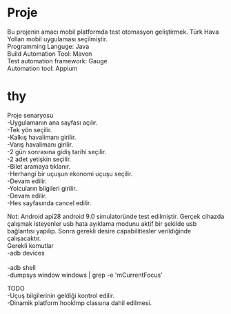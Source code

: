 # Proje
Bu projenin amacı mobil platformda test otomasyon geliştirmek. Türk Hava Yolları mobil uygulaması seçilmiştir. <br>
Programming Languge: Java<br>
Build Automation Tool: Maven<br>
Test automation framework: Gauge<br>
Automation tool: Appium<br>


# thy
Proje senaryosu<br>
-Uygulamanın ana sayfası açılır.<br>
-Tek yön seçilir.<br>
-Kalkış havalimanı girilir.<br>
-Varış havalimanı girilir.<br>
-2 gün sonrasına gidiş tarihi seçilir.<br>
-2 adet yetişkin seçilir.<br>
-Bilet aramaya tıklanır.<br>
-Herhangi bir uçuşun ekonomi uçuşu seçilir.<br>
-Devam edilir.<br>
-Yolcuların bilgileri girilir.<br>
-Devam edilir.<br>
-Hes sayfasında cancel edilir.<br>

Not: Android api28 android 9.0 simulatoründe test edilmiştir.
Gerçek cihazda çalışmak isteyenler usb hata ayıklama modunu aktif bir şekilde usb bağlantısı yapılıp. Sonra gerekli desire capabilitiesler verildiğinde çalışacaktır.
<br>Gerekli komutlar<br>
-adb devices<br><br>
-adb shell                                             
-dumpsys window windows | grep -e 'mCurrentFocus'<br>

TODO<br>
-Uçuş bilgilerinin geldiği kontrol edilir.<br>
-Dinamik platform hookImp classına dahil edilmesi.<br>

